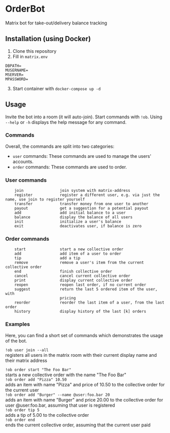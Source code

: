 # OrderBot
Matrix bot for take-out/delivery balance tracking


## Installation (using Docker)

1. Clone this repository
2. Fill in `matrix.env`
```
DBPATH=
MUSERNAME=
MSERVER=
MPASSWORD=
```
3. Start container with `docker-compose up -d`

## Usage

Invite the bot into a room (it will auto-join). Start commands with `!ob`. 
Using `--help` or `-h` displays the help message for any command.

### Commands

Overall, the commands are split into two categories:
- `user` commands: These commands are used to manage the users' accounts.
- `order` commands: These commands are used to order.

### User commands

```
    join                join system with matrix-address
    register            register a different user, e.g. via just the name, use join to register yourself
    transfer            transfer money from one user to another
    payout              get a suggestion for a potential payout
    add                 add initial balance to a user
    balance             display the balance of all users
    init                initialize a user's balance
    exit                deactivates user, if balance is zero
```

### Order commands

```
    start               start a new collective order
    add                 add item of a user to order
    tip                 add a tip
    remove              remove a user's item from the current collective order
    end                 finish collective order
    cancel              cancel current collective order
    print               display current collective order
    reopen              reopen last order, if no current order
    suggest             return the last 5 ordered item of the user, with
                        pricing
    reorder             reorder the last item of a user, from the last order
    history             display history of the last [k] orders
```

### Examples

Here, you can find a short set of commands which demonstrates the usage of the bot.

`!ob user join --all`  
registers all users in the matrix room with their current display name and their matrix address  


`!ob order start "The Foo Bar"`  
starts a new collective order with the name "The Foo Bar"  
`!ob order add "Pizza" 10.50`  
adds an item with name "Pizza" and price of 10.50 to the collective order for the current user   
`!ob order add "Burger" --name @user:foo.bar 20`  
adds an item with name "Burger" and price 20.00 to the collective order for user @user:foo.bar, assuming that user is registered  
`!ob order tip 5`  
adds a tip of 5.00 to the collective order  
`!ob order end`  
ends the current collective order, assuming that the current user paid 
